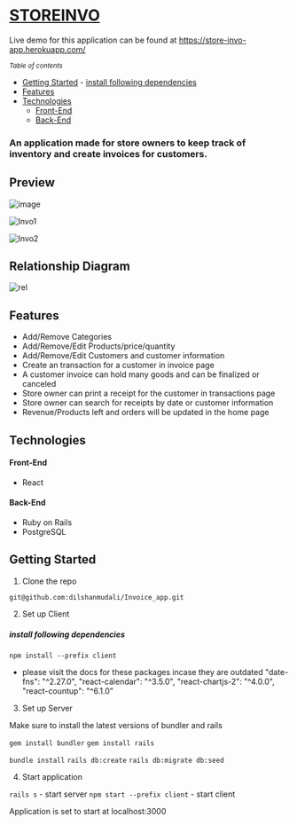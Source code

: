 # [STOREINVO](https://store-invo-app.herokuapp.com/)  


Live demo for this application can be found at https://store-invo-app.herokuapp.com/

<small><i><a>Table of contents</a></i></small>
- [Getting Started](#getting-started)
      - [install following dependencies](#install-following-dependencies)
- [Features](#features)
- [Technologies](#technologies)
    + [Front-End](#front-end)
    + [Back-End](#back-end)



### An application made for store owners to keep track of inventory and create invoices for customers. 

## Preview

![image](https://user-images.githubusercontent.com/35578002/146256420-afc82961-cad8-4b3f-bfb0-37e9832391fc.png)

![Invo1](https://user-images.githubusercontent.com/35578002/146253669-a05cdafa-d828-4fac-b565-1d53d3c74182.gif)

![Invo2](https://user-images.githubusercontent.com/35578002/146253681-e0623fa6-eca1-4dab-a6e5-efa094e8732d.gif)

## Relationship Diagram

![rel](https://user-images.githubusercontent.com/35578002/146256668-170805b6-d867-472a-bbd6-b8d2e63d0c96.jpg)


## Features

- Add/Remove Categories
- Add/Remove/Edit Products/price/quantity
- Add/Remove/Edit Customers and customer information
- Create an transaction for a customer in invoice page
- A customer invoice can hold many goods and can be finalized or canceled
- Store owner can print a receipt for the customer in transactions page
- Store owner can search for receipts by date or customer information
- Revenue/Products left and orders will be updated in the home page


## Technologies

#### Front-End

- React

#### Back-End

- Ruby on Rails
- PostgreSQL

## Getting Started
 
1. Clone the repo

 `git@github.com:dilshanmudali/Invoice_app.git`

2. Set up Client

 ##### install following dependencies
 `npm install --prefix client`
 
- please visit the docs for these packages incase they are outdated
    "date-fns": "^2.27.0",
    "react-calendar": "^3.5.0",
    "react-chartjs-2": "^4.0.0",
    "react-countup": "^6.1.0"
    
3. Set up Server

 Make sure to install the latest versions of bundler and rails 
 
 `gem install bundler`
 `gem install rails`

 `bundle install`
 `rails db:create`
 `rails db:migrate db:seed`
 
4. Start application

 `rails s` - start server
 `npm start --prefix client` - start client
 
 Application is set to start at localhost:3000
 



  
